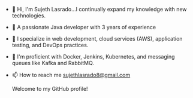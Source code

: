 - 👋 Hi, I'm Sujeth Lasrado...I continually expand my knowledge with new technologies.
- 👀 A passionate Java developer with 3 years of experience
- 🌱 I specialize in web development, cloud services (AWS), application testing, and DevOps practices.
- 💞️ I'm proficient with Docker, Jenkins, Kubernetes, and messaging queues like Kafka and RabbitMQ.
- 📫 How to reach me sujethlasrado8@gmail.com
  
   Welcome to my GitHub profile!

<!---
SujethLasrado/SujethLasrado is a ✨ special ✨ repository because its `README.md` (this file) appears on your GitHub profile.
You can click the Preview link to take a look at your changes.
--->
